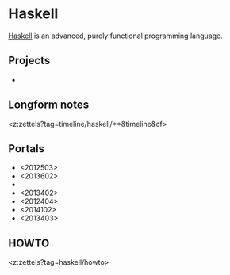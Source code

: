 # Haskell

[Haskell](https://www.haskell.org/) is an advanced, purely functional programming language. 

## Projects

* <b6df4059>

## Longform notes

<z:zettels?tag=timeline/haskell/**&timeline&cf>

## Portals

* <2012503>
* <2013602>
* <cd6eda70>
* <2013402>
* <2012404>
* <2014102>
* <2013403>

## HOWTO

<z:zettels?tag=haskell/howto>